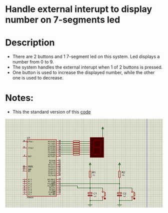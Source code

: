 <div aligh="center"> 

# Handle external interupt to display number on 7-segments led
</div>

# Description
- There are 2 buttons and 1 7-segment led on this system. Led displays a number from 0 to 9.
- The system handles the external interupt when 1 of 2 buttons is pressed.
- One button is used to increase the displayed number, while the other one is used to decrease.

# Notes:
- This the standard version of this [code](https://github.com/tienlonghungson/Hands-On-Embedded-System/tree/main/ExternalInterupt)

![ExtInt7seg](ExtInt7seg.png)